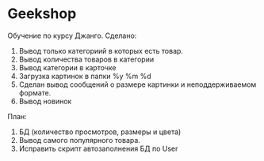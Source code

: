 # Geekshop
Обучение по курсу Джанго. 
Сделано:
1. Вывод только категориий в которых есть товар.
2. Вывод количества товаров в категории
3. Вывод категории в карточке
4. Загрузка картинок в папки %y %m %d
5. Сделан вывод сообщений о размере картинки и неподдерживаемом формате.
6. Вывод новинок

План:
1. БД (количество просмотров, размеры и цвета)
2. Вывод самого популярного товара.
3. Исправить скрипт автозаполнения БД по User

